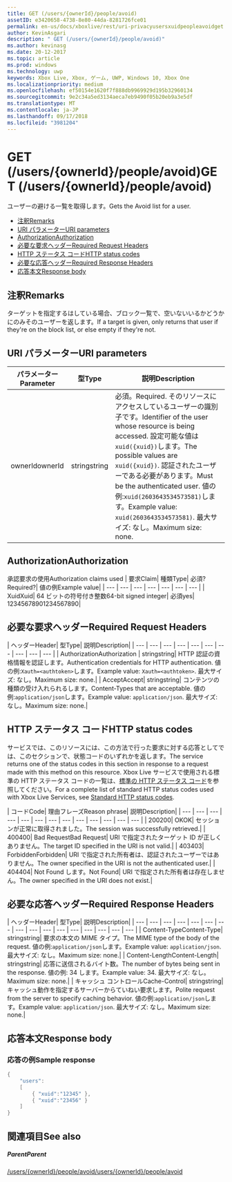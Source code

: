 ```yaml
---
title: GET (/users/{ownerId}/people/avoid)
assetID: e3420658-4738-8e80-44da-8281726fce01
permalink: en-us/docs/xboxlive/rest/uri-privacyusersxuidpeopleavoidget.html
author: KevinAsgari
description: " GET (/users/{ownerId}/people/avoid)"
ms.author: kevinasg
ms.date: 20-12-2017
ms.topic: article
ms.prod: windows
ms.technology: uwp
keywords: Xbox Live, Xbox, ゲーム, UWP, Windows 10, Xbox One
ms.localizationpriority: medium
ms.openlocfilehash: ef50154e1620f7f888db9969929d195b32960134
ms.sourcegitcommit: 9e2c34a5ed3134aeca7eb9490f05b20eb9a3e5df
ms.translationtype: MT
ms.contentlocale: ja-JP
ms.lasthandoff: 09/17/2018
ms.locfileid: "3981204"
---
```

# <a name="get-usersowneridpeopleavoid"></a><span data-ttu-id="d70f1-104">GET (/users/{ownerId}/people/avoid)</span><span class="sxs-lookup"><span data-stu-id="d70f1-104">GET (/users/{ownerId}/people/avoid)</span></span>
<span data-ttu-id="d70f1-105">ユーザーの避ける一覧を取得します。</span><span class="sxs-lookup"><span data-stu-id="d70f1-105">Gets the Avoid list for a user.</span></span>

  * [<span data-ttu-id="d70f1-106">注釈</span><span class="sxs-lookup"><span data-stu-id="d70f1-106">Remarks</span></span>](#ID4EQ)
  * [<span data-ttu-id="d70f1-107">URI パラメーター</span><span class="sxs-lookup"><span data-stu-id="d70f1-107">URI parameters</span></span>](#ID4EZ)
  * [<span data-ttu-id="d70f1-108">Authorization</span><span class="sxs-lookup"><span data-stu-id="d70f1-108">Authorization</span></span>](#ID4EEB)
  * [<span data-ttu-id="d70f1-109">必要な要求ヘッダー</span><span class="sxs-lookup"><span data-stu-id="d70f1-109">Required Request Headers</span></span>](#ID4EJC)
  * [<span data-ttu-id="d70f1-110">HTTP ステータス コード</span><span class="sxs-lookup"><span data-stu-id="d70f1-110">HTTP status codes</span></span>](#ID4EYD)
  * [<span data-ttu-id="d70f1-111">必要な応答ヘッダー</span><span class="sxs-lookup"><span data-stu-id="d70f1-111">Required Response Headers</span></span>](#ID4E1F)
  * [<span data-ttu-id="d70f1-112">応答本文</span><span class="sxs-lookup"><span data-stu-id="d70f1-112">Response body</span></span>](#ID4ESH)

<a id="ID4EQ"></a>


## <a name="remarks"></a><span data-ttu-id="d70f1-113">注釈</span><span class="sxs-lookup"><span data-stu-id="d70f1-113">Remarks</span></span>

<span data-ttu-id="d70f1-114">ターゲットを指定するはしている場合、ブロック一覧で、空いないいるかどうかにのみそのユーザーを返します。</span><span class="sxs-lookup"><span data-stu-id="d70f1-114">If a target is given, only returns that user if they're on the block list, or else empty if they're not.</span></span>

<a id="ID4EZ"></a>


## <a name="uri-parameters"></a><span data-ttu-id="d70f1-115">URI パラメーター</span><span class="sxs-lookup"><span data-stu-id="d70f1-115">URI parameters</span></span>

| <span data-ttu-id="d70f1-116">パラメーター</span><span class="sxs-lookup"><span data-stu-id="d70f1-116">Parameter</span></span>| <span data-ttu-id="d70f1-117">型</span><span class="sxs-lookup"><span data-stu-id="d70f1-117">Type</span></span>| <span data-ttu-id="d70f1-118">説明</span><span class="sxs-lookup"><span data-stu-id="d70f1-118">Description</span></span>|
| --- | --- | --- |
| <span data-ttu-id="d70f1-119">ownerId</span><span class="sxs-lookup"><span data-stu-id="d70f1-119">ownerId</span></span>| <span data-ttu-id="d70f1-120">string</span><span class="sxs-lookup"><span data-stu-id="d70f1-120">string</span></span>| <span data-ttu-id="d70f1-121">必須。</span><span class="sxs-lookup"><span data-stu-id="d70f1-121">Required.</span></span> <span data-ttu-id="d70f1-122">そのリソースにアクセスしているユーザーの識別子です。</span><span class="sxs-lookup"><span data-stu-id="d70f1-122">Identifier of the user whose resource is being accessed.</span></span> <span data-ttu-id="d70f1-123">設定可能な値は<code>xuid({xuid})</code>します。</span><span class="sxs-lookup"><span data-stu-id="d70f1-123">The possible values are <code>xuid({xuid})</code>.</span></span> <span data-ttu-id="d70f1-124">認証されたユーザーである必要があります。</span><span class="sxs-lookup"><span data-stu-id="d70f1-124">Must be the authenticated user.</span></span> <span data-ttu-id="d70f1-125">値の例:<code>xuid(2603643534573581)</code>します。</span><span class="sxs-lookup"><span data-stu-id="d70f1-125">Example value: <code>xuid(2603643534573581)</code>.</span></span> <span data-ttu-id="d70f1-126">最大サイズ: なし。</span><span class="sxs-lookup"><span data-stu-id="d70f1-126">Maximum size: none.</span></span> |

<a id="ID4EEB"></a>


## <a name="authorization"></a><span data-ttu-id="d70f1-127">Authorization</span><span class="sxs-lookup"><span data-stu-id="d70f1-127">Authorization</span></span>

<span data-ttu-id="d70f1-128">承認要求の使用</span><span class="sxs-lookup"><span data-stu-id="d70f1-128">Authorization claims used</span></span> | <span data-ttu-id="d70f1-129">要求</span><span class="sxs-lookup"><span data-stu-id="d70f1-129">Claim</span></span>| <span data-ttu-id="d70f1-130">種類</span><span class="sxs-lookup"><span data-stu-id="d70f1-130">Type</span></span>| <span data-ttu-id="d70f1-131">必須?</span><span class="sxs-lookup"><span data-stu-id="d70f1-131">Required?</span></span>| <span data-ttu-id="d70f1-132">値の例</span><span class="sxs-lookup"><span data-stu-id="d70f1-132">Example value</span></span>|
| --- | --- | --- | --- | --- | --- | --- |
| <span data-ttu-id="d70f1-133">Xuid</span><span class="sxs-lookup"><span data-stu-id="d70f1-133">Xuid</span></span>| <span data-ttu-id="d70f1-134">64 ビットの符号付き整数</span><span class="sxs-lookup"><span data-stu-id="d70f1-134">64-bit signed integer</span></span>| <span data-ttu-id="d70f1-135">必須</span><span class="sxs-lookup"><span data-stu-id="d70f1-135">yes</span></span>| <span data-ttu-id="d70f1-136">1234567890</span><span class="sxs-lookup"><span data-stu-id="d70f1-136">1234567890</span></span>|

<a id="ID4EJC"></a>


## <a name="required-request-headers"></a><span data-ttu-id="d70f1-137">必要な要求ヘッダー</span><span class="sxs-lookup"><span data-stu-id="d70f1-137">Required Request Headers</span></span>

| <span data-ttu-id="d70f1-138">ヘッダー</span><span class="sxs-lookup"><span data-stu-id="d70f1-138">Header</span></span>| <span data-ttu-id="d70f1-139">型</span><span class="sxs-lookup"><span data-stu-id="d70f1-139">Type</span></span>| <span data-ttu-id="d70f1-140">説明</span><span class="sxs-lookup"><span data-stu-id="d70f1-140">Description</span></span>|
| --- | --- | --- | --- | --- | --- | --- | --- | --- | --- |
| <span data-ttu-id="d70f1-141">Authorization</span><span class="sxs-lookup"><span data-stu-id="d70f1-141">Authorization</span></span> | <span data-ttu-id="d70f1-142">string</span><span class="sxs-lookup"><span data-stu-id="d70f1-142">string</span></span>| <span data-ttu-id="d70f1-143">HTTP 認証の資格情報を認証します。</span><span class="sxs-lookup"><span data-stu-id="d70f1-143">Authentication credentials for HTTP authentication.</span></span> <span data-ttu-id="d70f1-144">値の例:<code>Xauth=&lt;authtoken></code>します。</span><span class="sxs-lookup"><span data-stu-id="d70f1-144">Example value: <code>Xauth=&lt;authtoken></code>.</span></span> <span data-ttu-id="d70f1-145">最大サイズ: なし。</span><span class="sxs-lookup"><span data-stu-id="d70f1-145">Maximum size: none.</span></span>|
| <span data-ttu-id="d70f1-146">Accept</span><span class="sxs-lookup"><span data-stu-id="d70f1-146">Accept</span></span>| <span data-ttu-id="d70f1-147">string</span><span class="sxs-lookup"><span data-stu-id="d70f1-147">string</span></span>| <span data-ttu-id="d70f1-148">コンテンツの種類の受け入れられるします。</span><span class="sxs-lookup"><span data-stu-id="d70f1-148">Content-Types that are acceptable.</span></span> <span data-ttu-id="d70f1-149">値の例:<code>application/json</code>します。</span><span class="sxs-lookup"><span data-stu-id="d70f1-149">Example value: <code>application/json</code>.</span></span> <span data-ttu-id="d70f1-150">最大サイズ: なし。</span><span class="sxs-lookup"><span data-stu-id="d70f1-150">Maximum size: none.</span></span>|

<a id="ID4EYD"></a>


## <a name="http-status-codes"></a><span data-ttu-id="d70f1-151">HTTP ステータス コード</span><span class="sxs-lookup"><span data-stu-id="d70f1-151">HTTP status codes</span></span>

<span data-ttu-id="d70f1-152">サービスでは、このリソースには、この方法で行った要求に対する応答としてでは、このセクションで、状態コードのいずれかを返します。</span><span class="sxs-lookup"><span data-stu-id="d70f1-152">The service returns one of the status codes in this section in response to a request made with this method on this resource.</span></span> <span data-ttu-id="d70f1-153">Xbox Live サービスで使用される標準の HTTP ステータス コードの一覧は、[標準の HTTP ステータス コード](../../additional/httpstatuscodes.md)を参照してください。</span><span class="sxs-lookup"><span data-stu-id="d70f1-153">For a complete list of standard HTTP status codes used with Xbox Live Services, see [Standard HTTP status codes](../../additional/httpstatuscodes.md).</span></span>

| <span data-ttu-id="d70f1-154">コード</span><span class="sxs-lookup"><span data-stu-id="d70f1-154">Code</span></span>| <span data-ttu-id="d70f1-155">理由フレーズ</span><span class="sxs-lookup"><span data-stu-id="d70f1-155">Reason phrase</span></span>| <span data-ttu-id="d70f1-156">説明</span><span class="sxs-lookup"><span data-stu-id="d70f1-156">Description</span></span>|
| --- | --- | --- | --- | --- | --- | --- | --- | --- | --- | --- | --- | --- |
| <span data-ttu-id="d70f1-157">200</span><span class="sxs-lookup"><span data-stu-id="d70f1-157">200</span></span>| <span data-ttu-id="d70f1-158">OK</span><span class="sxs-lookup"><span data-stu-id="d70f1-158">OK</span></span>| <span data-ttu-id="d70f1-159">セッションが正常に取得されました。</span><span class="sxs-lookup"><span data-stu-id="d70f1-159">The session was successfully retrieved.</span></span>|
| <span data-ttu-id="d70f1-160">400</span><span class="sxs-lookup"><span data-stu-id="d70f1-160">400</span></span>| <span data-ttu-id="d70f1-161">Bad Request</span><span class="sxs-lookup"><span data-stu-id="d70f1-161">Bad Request</span></span>| <span data-ttu-id="d70f1-162">URI で指定されたターゲット ID が正しくありません。</span><span class="sxs-lookup"><span data-stu-id="d70f1-162">The target ID specified in the URI is not valid.</span></span>|
| <span data-ttu-id="d70f1-163">403</span><span class="sxs-lookup"><span data-stu-id="d70f1-163">403</span></span>| <span data-ttu-id="d70f1-164">Forbidden</span><span class="sxs-lookup"><span data-stu-id="d70f1-164">Forbidden</span></span>| <span data-ttu-id="d70f1-165">URI で指定された所有者は、認証されたユーザーではありません。</span><span class="sxs-lookup"><span data-stu-id="d70f1-165">The owner specified in the URI is not the authenticated user.</span></span>|
| <span data-ttu-id="d70f1-166">404</span><span class="sxs-lookup"><span data-stu-id="d70f1-166">404</span></span>| <span data-ttu-id="d70f1-167">Not Found します。</span><span class="sxs-lookup"><span data-stu-id="d70f1-167">Not Found</span></span>| <span data-ttu-id="d70f1-168">URI で指定された所有者は存在しません。</span><span class="sxs-lookup"><span data-stu-id="d70f1-168">The owner specified in the URI does not exist.</span></span>|

<a id="ID4E1F"></a>


## <a name="required-response-headers"></a><span data-ttu-id="d70f1-169">必要な応答ヘッダー</span><span class="sxs-lookup"><span data-stu-id="d70f1-169">Required Response Headers</span></span>

| <span data-ttu-id="d70f1-170">ヘッダー</span><span class="sxs-lookup"><span data-stu-id="d70f1-170">Header</span></span>| <span data-ttu-id="d70f1-171">型</span><span class="sxs-lookup"><span data-stu-id="d70f1-171">Type</span></span>| <span data-ttu-id="d70f1-172">説明</span><span class="sxs-lookup"><span data-stu-id="d70f1-172">Description</span></span>|
| --- | --- | --- | --- | --- | --- | --- | --- | --- | --- | --- | --- | --- | --- | --- | --- |
| <span data-ttu-id="d70f1-173">Content-Type</span><span class="sxs-lookup"><span data-stu-id="d70f1-173">Content-Type</span></span>| <span data-ttu-id="d70f1-174">string</span><span class="sxs-lookup"><span data-stu-id="d70f1-174">string</span></span>| <span data-ttu-id="d70f1-175">要求の本文の MIME タイプ。</span><span class="sxs-lookup"><span data-stu-id="d70f1-175">The MIME type of the body of the request.</span></span> <span data-ttu-id="d70f1-176">値の例:<code>application/json</code>します。</span><span class="sxs-lookup"><span data-stu-id="d70f1-176">Example value: <code>application/json</code>.</span></span> <span data-ttu-id="d70f1-177">最大サイズ: なし。</span><span class="sxs-lookup"><span data-stu-id="d70f1-177">Maximum size: none.</span></span>|
| <span data-ttu-id="d70f1-178">Content-Length</span><span class="sxs-lookup"><span data-stu-id="d70f1-178">Content-Length</span></span>| <span data-ttu-id="d70f1-179">string</span><span class="sxs-lookup"><span data-stu-id="d70f1-179">string</span></span>| <span data-ttu-id="d70f1-180">応答に送信されるバイト数。</span><span class="sxs-lookup"><span data-stu-id="d70f1-180">The number of bytes being sent in the response.</span></span> <span data-ttu-id="d70f1-181">値の例: 34 します。</span><span class="sxs-lookup"><span data-stu-id="d70f1-181">Example value: 34.</span></span> <span data-ttu-id="d70f1-182">最大サイズ: なし。</span><span class="sxs-lookup"><span data-stu-id="d70f1-182">Maximum size: none.</span></span>|
| <span data-ttu-id="d70f1-183">キャッシュ コントロール</span><span class="sxs-lookup"><span data-stu-id="d70f1-183">Cache-Control</span></span>| <span data-ttu-id="d70f1-184">string</span><span class="sxs-lookup"><span data-stu-id="d70f1-184">string</span></span>| <span data-ttu-id="d70f1-185">キャッシュ動作を指定するサーバーからていねい要求します。</span><span class="sxs-lookup"><span data-stu-id="d70f1-185">Polite request from the server to specify caching behavior.</span></span> <span data-ttu-id="d70f1-186">値の例:<code>application/json</code>します。</span><span class="sxs-lookup"><span data-stu-id="d70f1-186">Example value: <code>application/json</code>.</span></span> <span data-ttu-id="d70f1-187">最大サイズ: なし。</span><span class="sxs-lookup"><span data-stu-id="d70f1-187">Maximum size: none.</span></span>|

<a id="ID4ESH"></a>


## <a name="response-body"></a><span data-ttu-id="d70f1-188">応答本文</span><span class="sxs-lookup"><span data-stu-id="d70f1-188">Response body</span></span>

<a id="ID4EYH"></a>


### <a name="sample-response"></a><span data-ttu-id="d70f1-189">応答の例</span><span class="sxs-lookup"><span data-stu-id="d70f1-189">Sample response</span></span>


```cpp
{
    "users":
    [
        { "xuid":"12345" },
        { "xuid":"23456" }
    ]
}

```


<a id="ID4EDAAC"></a>


## <a name="see-also"></a><span data-ttu-id="d70f1-190">関連項目</span><span class="sxs-lookup"><span data-stu-id="d70f1-190">See also</span></span>

<a id="ID4EFAAC"></a>


##### <a name="parent"></a><span data-ttu-id="d70f1-191">Parent</span><span class="sxs-lookup"><span data-stu-id="d70f1-191">Parent</span></span>

[<span data-ttu-id="d70f1-192">/users/{ownerId}/people/avoid</span><span class="sxs-lookup"><span data-stu-id="d70f1-192">/users/{ownerId}/people/avoid</span></span>](uri-privacyusersxuidpeopleavoid.md)
